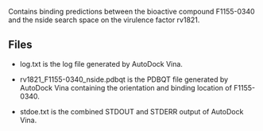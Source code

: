 Contains binding predictions between the bioactive compound F1155-0340 and the nside search space on the virulence factor rv1821.

## Files

- log.txt is the log file generated by AutoDock Vina.

- rv1821_F1155-0340_nside.pdbqt is the PDBQT file generated by AutoDock Vina containing the orientation and binding location of F1155-0340.

- stdoe.txt is the combined STDOUT and STDERR output of AutoDock Vina.


